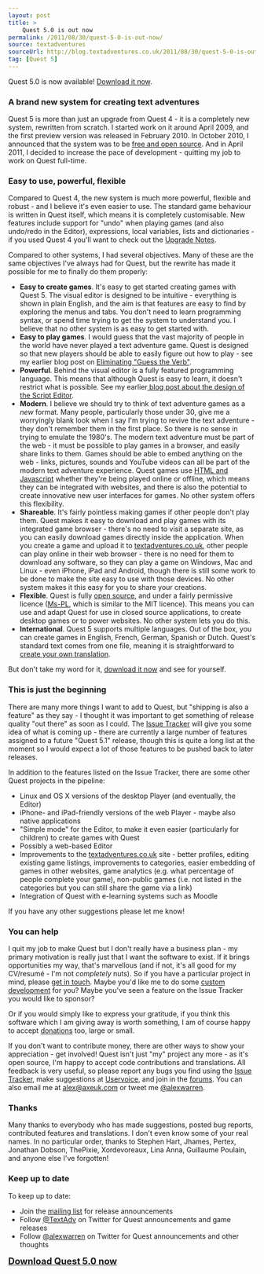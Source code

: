 ```yaml
---
layout: post
title: >
    Quest 5.0 is out now
permalink: /2011/08/30/quest-5-0-is-out-now/
source: textadventures
sourceUrl: http://blog.textadventures.co.uk/2011/08/30/quest-5-0-is-out-now/
tag: [Quest 5]
---
```

Quest 5.0 is now available! <a title="Download Quest" href="http://www.textadventures.co.uk/quest/download/">Download it now</a>.
<h3>A brand new system for creating text adventures</h3>
Quest 5 is more than just an upgrade from Quest 4 - it is a completely new system, rewritten from scratch. I started work on it around April 2009, and the first preview version was released in February 2010. In October 2010, I announced that the system was to be <a href="/2010/10/18/quest-5-0-is-now-open-source/">free and open source</a>. And in April 2011, I decided to increase the pace of development - quitting my job to work on Quest full-time.
<h3>Easy to use, powerful, flexible</h3>
Compared to Quest 4, the new system is much more powerful, flexible and robust - and I believe it's even easier to use. The standard game behaviour is written in Quest itself, which means it is completely customisable. New features include support for "undo" when playing games (and also undo/redo in the Editor), expressions, local variables, lists and dictionaries - if you used Quest 4 you'll want to check out the <a href="http://quest5.net/wiki/Upgrading_from_Quest_4">Upgrade Notes</a>.

Compared to other systems, I had several objectives. Many of these are the same objectives I've always had for Quest, but the rewrite has made it possible for me to finally do them properly:
<ul>
	<li><strong>Easy to create games</strong>. It's easy to get started creating games with Quest 5. The visual editor is designed to be intuitive - everything is shown in plain English, and the aim is that features are easy to find by exploring the menus and tabs. You don't need to learn programming syntax, or spend time trying to get the system to understand you. I believe that no other system is as easy to get started with.</li>
	<li><strong>Easy to play games</strong>. I would guess that the vast majority of people in the world have never played a text adventure game. Quest is designed so that new players should be able to easily figure out how to play - see my earlier blog post on <a title="Eliminating “Guess the Verb”" href="/2011/07/11/eliminating-guess-the-verb/">Eliminating "Guess the Verb"</a>.</li>
	<li><strong>Powerful</strong>. Behind the visual editor is a fully featured programming language. This means that although Quest is easy to learn, it doesn't restrict what is possible. See my earlier<a title="Programming visually – the Script Editor in Quest 5.0 Beta 2" href="/2011/06/13/programming-visually-the-script-editor-in-quest-5-0-beta-2/"> blog post about the design of the Script Editor</a>.</li>
	<li><strong>Modern</strong>. I believe we should try to think of text adventure games as a <em>new</em> format. Many people, particularly those under 30, give me a worryingly blank look when I say I'm trying to revive the text adventure - they don't remember them in the first place. So there is no sense in trying to emulate the 1980's. The modern text adventure must be part of the web - it must be possible to play games in a browser, and easily share links to them. Games should be able to embed anything on the web - links, pictures, sounds and YouTube videos can all be part of the modern text adventure experience. Quest games use <a title="The HTML interface in Quest 5.0" href="/2010/02/19/the-html-interface-in-quest-5-0/">HTML and Javascript</a> whether they're being played online or offline, which means they can be integrated with websites, and there is also the potential to create innovative new user interfaces for games. No other system offers this flexibility.</li>
	<li><strong>Shareable</strong>. It's fairly pointless making games if other people don't play them. Quest makes it easy to download and play games with its integrated game browser - there's no need to visit a separate site, as you can easily download games directly inside the application. When you create a game and upload it to <a title="Home" href="http://www.textadventures.co.uk/">textadventures.co.uk</a>, other people can play online in their web browser - there is no need for them to download any software, so they can play a game on Windows, Mac and Linux - even iPhone, iPad and Android, though there is still some work to be done to make the site easy to use with those devices. No other system makes it this easy for you to share your creations.</li>
	<li><strong>Flexible</strong>. Quest is fully <a href="http://quest.codeplex.com">open source</a>, and under a fairly permissive licence (<a href="http://www.opensource.org/licenses/ms-pl">Ms-PL</a>, which is similar to the MIT licence). This means you can use and adapt Quest for use in closed source applications, to create desktop games or to power websites. No other system lets you do this.</li>
	<li><strong>International</strong>. Quest 5 supports multiple languages. Out of the box, you can create games in English, French, German, Spanish or Dutch. Quest's standard text comes from one file, meaning it is straightforward to <a href="http://quest5.net/wiki/Translating_Quest">create your own translation</a>.</li>
</ul>
<div>But don't take my word for it, <a title="Download Quest" href="http://www.textadventures.co.uk/quest/download/">download it now</a> and see for yourself.</div>
<h3>This is just the beginning</h3>
There are many more things I want to add to Quest, but "shipping is also a feature" as they say - I thought it was important to get something of release quality "out there" as soon as I could. The <a href="http://quest.codeplex.com/workitem/list/advanced?keyword=&amp;status=All&amp;type=All&amp;priority=All&amp;release=Quest%205.1&amp;assignedTo=All&amp;component=All&amp;sortField=Votes&amp;sortDirection=Descending&amp;page=0">Issue Tracker</a> will give you some idea of what is coming up - there are currently a large number of features assigned to a future "Quest 5.1" release, though this is quite a long list at the moment so I would expect a lot of those features to be pushed back to later releases.

In addition to the features listed on the Issue Tracker, there are some other Quest projects in the pipeline:
<ul>
	<li>Linux and OS X versions of the desktop Player (and eventually, the Editor)</li>
	<li>iPhone- and iPad-friendly versions of the web Player - maybe also native applications</li>
	<li>"Simple mode" for the Editor, to make it even easier (particularly for children) to create games with Quest</li>
	<li>Possibly a web-based Editor</li>
	<li>Improvements to the <a title="Home" href="http://www.textadventures.co.uk/">textadventures.co.uk</a> site - better profiles, editing existing game listings, improvements to categories, easier embedding of games in other websites, game analytics (e.g. what percentage of people complete your game), non-public games (i.e. not listed in the categories but you can still share the game via a link)</li>
	<li>Integration of Quest with e-learning systems such as Moodle</li>
</ul>
<div>If you have any other suggestions please let me know!</div>
<h3>You can help</h3>
I quit my job to make Quest but I don't really have a business plan - my primary motivation is really just that I want the software to exist. If it brings opportunities my way, that's marvellous (and if not, it's all good for my CV/resumé - I'm not <em>completely</em> nuts). So if you have a particular project in mind, please <a href="mailto:alex@axeuk.com">get in touch</a>. Maybe you'd like me to do some <a title="Custom Development" href="http://www.textadventures.co.uk/quest/custom-development/">custom development</a> for you? Maybe you've seen a feature on the Issue Tracker you would like to sponsor?

Or if you would simply like to express your gratitude, if you think this software which I am giving away is worth something, I am of course happy to accept <a title="Donate" href="http://www.textadventures.co.uk/quest/donate/">donations</a> too, large or small.

If you don't want to contribute money, there are other ways to show your appreciation - get involved! Quest isn't just "my" project any more - as it's open source, I'm happy to accept code contributions and translations. All feedback is very useful, so please report any bugs you find using the <a href="http://quest.codeplex.com/workitem/list/advanced">Issue Tracker</a>, make suggestions at <a href="http://quest.uservoice.com">Uservoice</a>, and join in the <a href="http://www.axeuk.com/phpBB3/viewforum.php?f=10">forums</a>. You can also email me at <a href="mailto:alex@axeuk.com">alex@axeuk.com</a> or tweet me <a href="http://twitter.com/alexwarren">@alexwarren</a>.
<h3>Thanks</h3>
Many thanks to everybody who has made suggestions, posted bug reports, contributed features and translations. I don't even know some of your real names. In no particular order, thanks to Stephen Hart, Jhames, Pertex, Jonathan Dobson, ThePixie, Xordevoreaux, Lina Anna, Guillaume Poulain, and anyone else I've forgotten!
<h3>Keep up to date</h3>
To keep up to date:
<ul>
	<li>Join the <a href="http://www.textadventures.co.uk/quest/mailing-list/">mailing list</a> for release announcements</li>
	<li>Follow <a href="http://twitter.com/textadv">@TextAdv</a> on Twitter for Quest announcements and game releases</li>
	<li>Follow <a href="http://twitter.com/alexwarren">@alexwarren</a> on Twitter for Quest announcements and other thoughts</li>
</ul>
<a style="font-size:130%;font-weight:bold;" title="Download Quest" href="http://www.textadventures.co.uk/quest/download/">Download Quest 5.0 now</a>